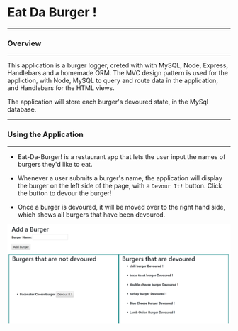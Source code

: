 # Eat Da Burger !

---
### Overview
---

This application is a burger logger, creted with with MySQL, Node, Express, Handlebars and a homemade ORM. The MVC design pattern is used for the appliction, with Node, MySQL to query and route data in the application, and Handlebars for the HTML views.

The application will store each burger's devoured state, in the MySql database.

---
### Using the Application
---

* Eat-Da-Burger! is a restaurant app that lets the user input the names of burgers they'd like to eat.

* Whenever a user submits a burger's name, the application will display the burger on the left side of the page,  with a `Devour It!` button. Click the button to devour the burger!

* Once a burger is devoured, it will be moved over to the right hand side, which shows all burgers that have been devoured.

![Eat Da Burger - Home Page](./public/assets/img/burger1.png)







